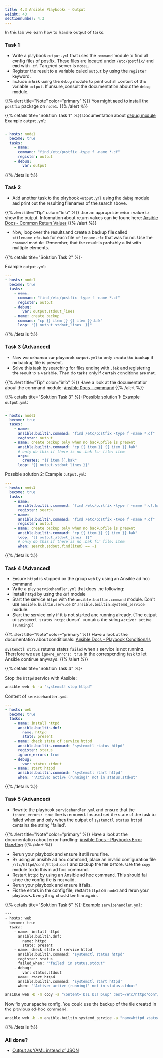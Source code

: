 ```yaml
---
title: 4.3 Ansible Playbooks - Output
weight: 43
sectionnumber: 4.3
---
```


In this lab we learn how to handle output of tasks.

### Task 1

* Write a playbook `output.yml` that uses the `command` module to find all config files of postfix.
These files are located under `/etc/postfix/` and end with `.cf`. Targeted server is `node1`.
* Register the result to a variable called `output` by using the `register` keyword.
* Include a task using the `debug` module to print out all content of the variable `output`.
If unsure, consult the documentation about the `debug` module.

{{% alert title="Note" color="primary" %}}
You might need to install the `postfix` package on `node1`.
{{% /alert %}}

{{% details title="Solution Task 1" %}}
Documentation about [debug module](https://docs.ansible.com/ansible/latest/collections/ansible/builtin/debug_module.html)
Example `output.yml`:
```yaml
---
- hosts: node1
  become: true
  tasks:
    - name:
      command: "find /etc/postfix -type f -name *.cf"
      register: output
    - debug:
        var: output
```

{{% /details %}}

### Task 2

* Add another task to the playbook `output.yml` using the `debug` module
and print out the resulting filenames of the search above.

{{% alert title="Tip" color="info" %}}
 Use an appropriate return value to show the output.
 Information about return values can be found here: [Ansible Docs - Common Return Values](https://docs.ansible.com/ansible/latest/reference_appendices/common_return_values.html)
{{% /alert %}}

* Now, loop over the results and create a backup file called `<filename.cf>.bak`
for each file `<filename.cf>` that was found.
Use the `command` module.
Remember, that the result is probably a list with multiple elements.

{{% details title="Solution Task 2" %}}

Example `output.yml`:
```yaml
---
- hosts: node1
  become: true
  tasks:
    - name:
      command: "find /etc/postfix -type f -name *.cf"
      register: output
    - debug:
        var: output.stdout_lines
    - name: create backup
      command: "cp {{ item }} {{ item }}.bak"
      loop: "{{ output.stdout_lines  }}"
```
{{% /details %}}

### Task 3 (Advanced)

* Now we enhance our playbook `output.yml` to only create the backup if no backup file is present.
* Solve this task by searching for files ending with `.bak` and registering the result to a variable.
Then do tasks only if certain conditions are met.

{{% alert title="Tip" color="info" %}}
 Have a look at the documentation about the command module: [Ansible Docs - command](https://docs.ansible.com/ansible/latest/collections/ansible/builtin/command_module.html)
{{% /alert %}}

{{% details title="Solution Task 3" %}}
Possible solution 1:
Example `output.yml`:
```yaml
---
- hosts: node1
  become: true
  tasks:
    - name:
      ansible.builtin.command: "find /etc/postfix -type f -name *.cf"
      register: output
    - name: create backup only when no backupfile is present
      ansible.builtin.command: "cp {{ item }} {{ item }}.bak"
      # only do this if there is no .bak for file: item
      args:
        creates: "{{ item }}.bak"
      loop: "{{ output.stdout_lines }}"
```

Possible solution 2:
Example `output.yml`:
```yaml
---
- hosts: node1
  become: true
  tasks:
    - name:
      ansible.builtin.command: "find /etc/postfix -type f -name *.cf.bak"
      register: search
    - name:
      ansible.builtin.command: "find /etc/postfix -type f -name *.cf"
      register: output
    - name: create backup only when no backupfile is present
      ansible.builtin.command: "cp {{ item }} {{ item }}.bak"
      loop: "{{ output.stdout_lines  }}"
      # only do this if there is no .bak for file: item
      when: search.stdout.find(item) == -1
```
{{% /details %}}

### Task 4 (Advanced)

* Ensure `httpd` is stopped on the group `web` by using an Ansible ad hoc command.
* Write a play `servicehandler.yml` that does the following:
* Install `httpd` by using the `dnf` module
* Start the service `httpd` with the `ansible.builtin.command` module.
Don't use `ansible.builtin.service` or `ansible.builtin.systemd_service` module.
* Start the service only if it is not started and running already.
(The output of `systemctl status httpd` doesn't contains the string `Active: active (running)`)

{{% alert title="Note" color="primary" %}}
Have a look at the documentation about conditionals: [Ansible Docs - Playbook Conditionals](https://docs.ansible.com/ansible/latest/user_guide/playbooks_conditionals.html)

`systemctl status` returns status `failed` when a service is not running.
Therefore we use `ignore_errors: true` in the corresponding task to let Ansible continue anyways.
{{% /alert %}}

{{% details title="Solution Task 4" %}}

Stop the `httpd` service with Ansible:
```bash
ansible web -b -a "systemctl stop httpd"
```

Content of `servicehandler.yml`:
```yaml
---
- hosts: web
  become: true
  tasks:
    - name: install httpd
      ansible.builtin.dnf:
        name: httpd
        state: present
    - name: check state of service httpd
      ansible.builtin.command: 'systemctl status httpd'
      register: status
      ignore_errors: true
    - debug:
        var: status.stdout
    - name: start httpd
      ansible.builtin.command: 'systemctl start httpd'
      when: "'Active: active (running)' not in status.stdout"
```
{{% /details %}}

### Task 5 (Advanced)

* Rewrite the playbook `servicehandler.yml` and ensure that the `ignore_errors: true` line is removed.
Instead set the state of the task to failed when
and only when the output of `systemctl status httpd` contains the string "failed".

{{% alert title="Note" color="primary" %}}
Have a look at the documentation about error handling: [Ansible Docs - Playbooks Error Handling](https://docs.ansible.com/ansible/latest/user_guide/playbooks_error_handling.html)
{{% /alert %}}

* Rerun your playbook and ensure it still runs fine.
* By using an ansible ad hoc command, place an invalid configuration file `/etc/httpd/conf/httpd.conf`
and backup the file before.
Use the `copy` module to do this in ad hoc command.
* Restart `httpd` by using an Ansible ad hoc command. This should fail since the config file is not valid.
* Rerun your playbook and ensure it fails.
* Fix the errors in the config file, restart `httpd` on `node1` and rerun your playbook. Everything should be fine again.

{{% details title="Solution Task 5" %}}
Example `servicehandler.yml`:
```bash
---
- hosts: web
  become: true
  tasks:
    - name: install httpd
      ansible.builtin.dnf:
        name: httpd
        state: present
    - name: check state of service httpd
      ansible.builtin.command: 'systemctl status httpd'
      register: status
      failed_when: "'failed' in status.stdout"
    - debug:
        var: status.stdout
    - name: start httpd
      ansible.builtin.command: 'systemctl start httpd'
      when: "'Active: active (running)' not in status.stdout"
```

```bash
ansible web -b -m copy -a "content='bli bla blup' dest=/etc/httpd/conf/httpd.conf backup=yes"
```
Now fix your apache config. You could use the backup of the file created in the previous ad-hoc command.

```bash
ansible web -b -m ansible.builtin.systemd_service -a "name=httpd state=restarted"
```
{{% /details %}}

### All done?

* [Output as YAML instead of JSON](https://docs.ansible.com/ansible/latest/collections/community/general/yaml_callback.html)
